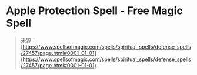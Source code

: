 <!--yml

category: 未分类

date: 2024-06-12 19:16:31

-->

# Apple Protection Spell - Free Magic Spell

> 来源：[https://www.spellsofmagic.com/spells/spiritual_spells/defense_spells/27457/page.html#0001-01-01](https://www.spellsofmagic.com/spells/spiritual_spells/defense_spells/27457/page.html#0001-01-01)
